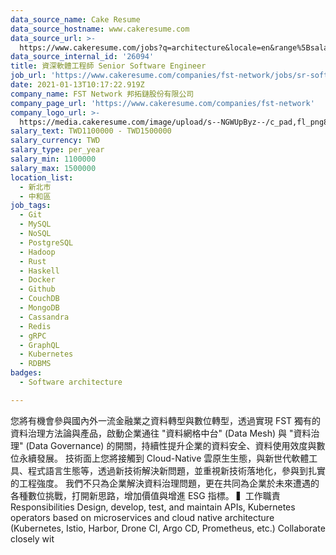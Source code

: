 ```yaml
---
data_source_name: Cake Resume
data_source_hostname: www.cakeresume.com
data_source_url: >-
  https://www.cakeresume.com/jobs?q=architecture&locale=en&range%5Bsalary_range%5D%5Bmin%5D=1000000&page=4
data_source_internal_id: '26094'
title: 資深軟體工程師 Senior Software Engineer
job_url: 'https://www.cakeresume.com/companies/fst-network/jobs/sr-software-developer'
date: 2021-01-13T10:17:22.919Z
company_name: FST Network 邦拓鏈股份有限公司
company_page_url: 'https://www.cakeresume.com/companies/fst-network'
company_logo_url: >-
  https://media.cakeresume.com/image/upload/s--NGWUpByz--/c_pad,fl_png8,h_200,w_200/v1610531404/ac8gnbsgjgcdjqkqsdk8.png
salary_text: TWD1100000 - TWD1500000
salary_currency: TWD
salary_type: per_year
salary_min: 1100000
salary_max: 1500000
location_list:
  - 新北市
  - 中和區
job_tags:
  - Git
  - MySQL
  - NoSQL
  - PostgreSQL
  - Hadoop
  - Rust
  - Haskell
  - Docker
  - Github
  - CouchDB
  - MongoDB
  - Cassandra
  - Redis
  - gRPC
  - GraphQL
  - Kubernetes
  - RDBMS
badges:
  - Software architecture

---
```


您將有機會參與國內外一流金融業之資料轉型與數位轉型，透過實現 FST 獨有的資料治理方法論與產品，啟動企業通往 "資料網格中台" (Data Mesh) 與 "資料治理" (Data Governance) 的開關，持續性提升企業的資料安全、資料使用效度與數位永續發展。 技術面上您將接觸到 Cloud-Native 雲原生生態，與新世代軟體工具、程式語言生態等，透過新技術解決新問題，並重視新技術落地化，參與到扎實的工程強度。 我們不只為企業解決資料治理問題，更在共同為企業於未來遭遇的各種數位挑戰，打開新思路，增加價值與增進 ESG 指標。 ▍工作職責 Responsibilities Design, develop, test, and maintain APIs, Kubernetes operators based on microservices and cloud native architecture (Kubernetes, Istio, Harbor, Drone CI, Argo CD, Prometheus, etc.) Collaborate closely wit